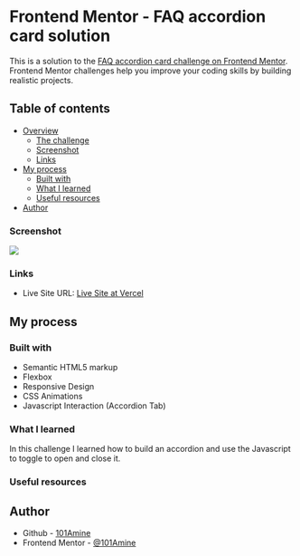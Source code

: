 # Frontend Mentor - FAQ accordion card solution

This is a solution to the [FAQ accordion card challenge on Frontend Mentor](https://www.frontendmentor.io/challenges/faq-accordion-card-XlyjD0Oam). Frontend Mentor challenges help you improve your coding skills by building realistic projects. 

## Table of contents

- [Overview](#overview)
  - [The challenge](#the-challenge)
  - [Screenshot](#screenshot)
  - [Links](#links)
- [My process](#my-process)
  - [Built with](#built-with)
  - [What I learned](#what-i-learned)
  - [Useful resources](#useful-resources)
- [Author](#author)


### Screenshot

![](./screenshot/screenshot-desktop.png)

### Links

- Live Site URL: [Live Site at Vercel](https://faq-accordion-card-beta-five.vercel.app/)
## My process

### Built with

- Semantic HTML5 markup
- Flexbox
- Responsive Design
- CSS Animations
- Javascript Interaction (Accordion Tab)

### What I learned

In this challenge I learned how to build an accordion and use the Javascript to toggle to open and close it.

### Useful resources


## Author

- Github - [101Amine](https://github.com/101Amine/FAQ-accordion-card/)
- Frontend Mentor - [@101Amine](https://www.frontendmentor.io/profile/101Amine)
